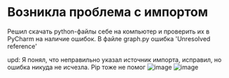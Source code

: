 # Возникла проблема с импортом
Решил скачать python-файлы себе на компьютер и проверить их в PyCharm на наличие ошибок. В файле graph.py ошибка 'Unresolved reference'<br>

upd: Я понял, что неправильно указал источник импорта, исправил, но ошибка никуда не исчезла. Pip тоже не помог
![image](https://user-images.githubusercontent.com/86486142/157380138-98ea01df-1cca-429d-8994-b3384f5a49af.png)
![image](https://user-images.githubusercontent.com/86486142/157380178-10fdf30e-a607-44e9-bd88-467296acf6cd.png)

